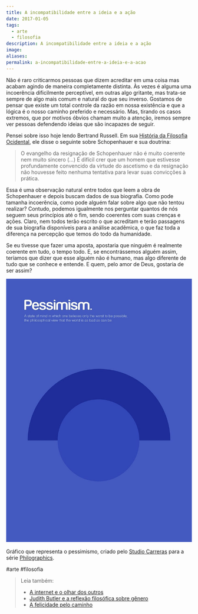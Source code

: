 ```yaml
---
title: A incompatibilidade entre a ideia e a ação
date: 2017-01-05
tags:
  - arte
  - filosofia
description: A incompatibilidade entre a ideia e a ação
image: 
aliases:
permalink: a-incompatibilidade-entre-a-ideia-e-a-acao
---
```

Não é raro criticarmos pessoas que dizem acreditar em uma coisa mas acabam agindo de maneira completamente distinta. Às vezes é alguma uma incoerência dificilmente perceptível, em outras algo gritante, mas trata-se sempre de algo mais comum e natural do que seu inverso. Gostamos de pensar que existe um total controle da razão em nossa existência e que a lógica é o nosso caminho preferido e necessário. Mas, tirando os casos extremos, que por motivos óbvios chamam muito a atenção, iremos sempre ver pessoas defendendo ideias que são incapazes de seguir.

Pensei sobre isso hoje lendo Bertrand Russell. Em sua [História da Filosofia Ocidental](http://df.olx.com.br/distrito-federal-e-regiao/arte-e-decoracao/maquina-de-costura-janome-2008-282331870), ele disse o seguinte sobre Schopenhauer e sua doutrina:

> O evangelho da resignação de Schopenhauer não é muito coerente nem muito sincero (…) É difícil crer que um homem que estivesse profundamente convencido da virtude do ascetismo e da resignação não houvesse feito nenhuma tentativa para levar suas convicções à prática.

Essa é uma observação natural entre todos que leem a obra de Schopenhauer e depois buscam dados de sua biografia. Como pode tamanha incoerência, como pode alguém falar sobre algo que não tentou realizar? Contudo, podemos igualmente nos perguntar quantos de nós seguem seus princípios até o fim, sendo coerentes com suas crenças e ações. Claro, nem todos terão escrito o que acreditam e terão passagens de sua biografia disponíveis para a análise acadêmica, o que faz toda a diferença na percepção que temos do todo da humanidade.

Se eu tivesse que fazer uma aposta, apostaria que ninguém é realmente coerente em tudo, o tempo todo. E, se encontrássemos alguém assim, teríamos que dizer que esse alguém não é humano, mas algo diferente de tudo que se conhece e entende. E quem, pelo amor de Deus, gostaria de ser assim?

<img src="/assets/img/a-incompatibilidade-entre-a-ideia-e-a ação-medium.jpeg">

Gráfico que representa o pessimismo, criado pelo [Studio Carreras](http://studiocarreras.com/) para a série [Philographics](http://studiocarreras.com/philographics/).


#arte #filosofia

> Leia também:
> - <a href="/a-internet-e-o-olhar-dos-outros">A internet e o olhar dos outros</a>
> - <a href="/judith-butler-e-a-reflexao-filosofica-sobre-genero">Judith Butler e a reflexão filosófica sobre gênero</a>
> - <a href="/a-felicidade-pelo-caminho">A felicidade pelo caminho</a>
